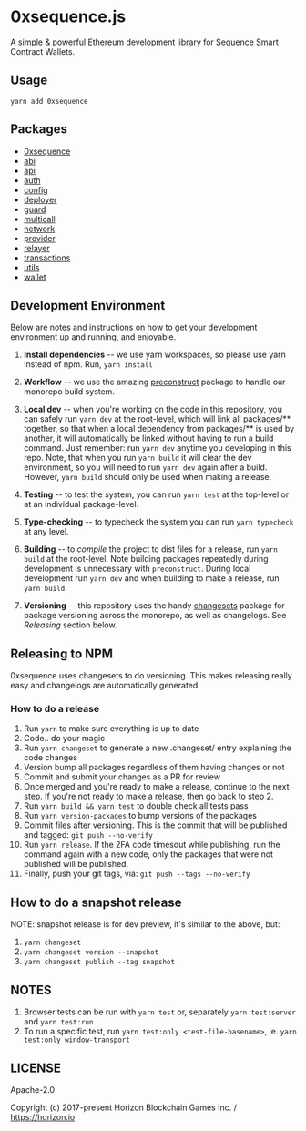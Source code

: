 # 0xsequence.js

A simple & powerful Ethereum development library for Sequence Smart Contract Wallets.

## Usage

`yarn add 0xsequence`

## Packages

- [0xsequence](./packages/herond)
- [abi](./packages/abi)
- [api](./packages/api)
- [auth](./packages/auth)
- [config](./packages/config)
- [deployer](./packages/deployer)
- [guard](./packages/guard)
- [multicall](./packages/multicall)
- [network](./packages/network)
- [provider](./packages/provider)
- [relayer](./packages/relayer)
- [transactions](./packages/transactions)
- [utils](./packages/utils)
- [wallet](./packages/wallet)

## Development Environment

Below are notes and instructions on how to get your development environment up and running,
and enjoyable.

1. **Install dependencies** -- we use yarn workspaces, so please use yarn instead of npm.
   Run, `yarn install`

2. **Workflow** -- we use the amazing [preconstruct](https://github.com/preconstruct/preconstruct)
   package to handle our monorepo build system.

3. **Local dev** -- when you're working on the code in this repository, you can safely run
   `yarn dev` at the root-level, which will link all packages/** together, so that when a
   local dependency from packages/** is used by another, it will automatically be linked
   without having to run a build command. Just remember: run `yarn dev` anytime you developing
   in this repo. Note, that when you run `yarn build` it will clear the dev environment, so
   you will need to run `yarn dev` again after a build. However, `yarn build` should only be
   used when making a release.

4. **Testing** -- to test the system, you can run `yarn test` at the top-level or at an individual
   package-level.

5. **Type-checking** -- to typecheck the system you can run `yarn typecheck` at any level.

6. **Building** -- to _compile_ the project to dist files for a release, run `yarn build` at
   the root-level. Note building packages repeatedly during development is unnecessary with
   `preconstruct`. During local development run `yarn dev` and when building to make a release,
   run `yarn build`.

7. **Versioning** -- this repository uses the handy [changesets](https://github.com/atlassian/changesets)
   package for package versioning across the monorepo, as well as changelogs. See _Releasing_ section below.

## Releasing to NPM

0xsequence uses changesets to do versioning. This makes releasing really easy and changelogs are automatically generated.

### How to do a release

1. Run `yarn` to make sure everything is up to date
2. Code.. do your magic
3. Run `yarn changeset` to generate a new .changeset/ entry explaining the code changes
4. Version bump all packages regardless of them having changes or not
5. Commit and submit your changes as a PR for review
6. Once merged and you're ready to make a release, continue to the next step. If you're not
   ready to make a release, then go back to step 2.
7. Run `yarn build && yarn test` to double check all tests pass
8. Run `yarn version-packages` to bump versions of the packages
9. Commit files after versioning. This is the commit that will be published and tagged: `git push --no-verify`
10. Run `yarn release`. If the 2FA code timesout while publishing, run the command again
    with a new code, only the packages that were not published will be published.
11. Finally, push your git tags, via: `git push --tags --no-verify`

## How to do a snapshot release

NOTE: snapshot release is for dev preview, it's similar to the above, but:

1. `yarn changeset`
2. `yarn changeset version --snapshot`
3. `yarn changeset publish --tag snapshot`

## NOTES

1. Browser tests can be run with `yarn test` or, separately `yarn test:server` and `yarn test:run`
2. To run a specific test, run `yarn test:only <test-file-basename>`, ie. `yarn test:only window-transport`

## LICENSE

Apache-2.0

Copyright (c) 2017-present Horizon Blockchain Games Inc. / https://horizon.io
